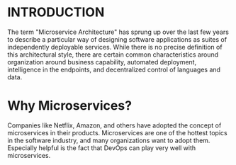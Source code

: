# INTRODUCTION
The term "Microservice Architecture" has sprung up over the last few years to describe a particular way of designing software applications as suites of independently deployable services. While there is no precise definition of this architectural style, there are certain common characteristics around organization around business capability, automated deployment, intelligence in the endpoints, and decentralized control of languages and data.

# Why Microservices?
Companies like Netflix, Amazon, and others have adopted the concept of microservices in their products. Microservices are one of the hottest topics in the software industry, and many organizations want to adopt them. Especially helpful is the fact that DevOps can play very well with microservices.